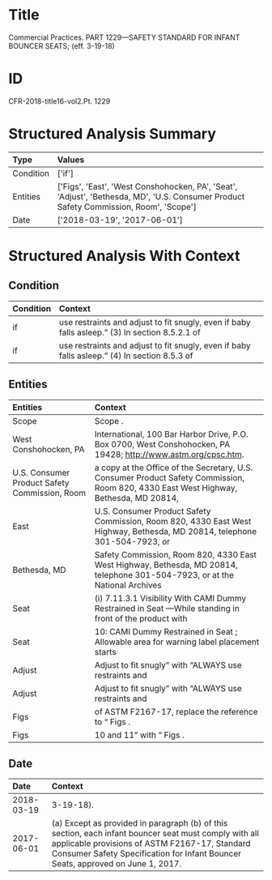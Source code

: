 # Title

 Commercial Practices. PART 1229—SAFETY STANDARD FOR INFANT BOUNCER SEATS; (eff. 3-19-18)


# ID

 CFR-2018-title16-vol2.Pt. 1229


# Structured Analysis Summary

| Type      | Values                                                                                                                                |
|:----------|:--------------------------------------------------------------------------------------------------------------------------------------|
| Condition | ['if']                                                                                                                                |
| Entities  | ['Figs', 'East', 'West Conshohocken, PA', 'Seat', 'Adjust', 'Bethesda, MD', 'U.S. Consumer Product Safety Commission, Room', 'Scope'] |
| Date      | ['2018-03-19', '2017-06-01']                                                                                                          |


# Structured Analysis With Context

 


## Condition

| Condition   | Context                                                                                              |
|:------------|:-----------------------------------------------------------------------------------------------------|
| if          | use restraints and adjust to fit snugly, even if baby falls asleep.&#8221; (3) In section 8.5.2.1 of |
| if          | use restraints and adjust to fit snugly, even if baby falls asleep.&#8221; (4) In section 8.5.3 of   |


## Entities

| Entities                                      | Context                                                                                                                               |
|:----------------------------------------------|:--------------------------------------------------------------------------------------------------------------------------------------|
| Scope                                         | Scope .                                                                                                                               |
| West Conshohocken, PA                         | International, 100 Bar Harbor Drive, P.O. Box 0700, West Conshohocken, PA  19428; http://www.astm.org/cpsc.htm.                       |
| U.S. Consumer Product Safety Commission, Room | a copy at the Office of the Secretary, U.S. Consumer Product Safety Commission, Room 820, 4330 East West Highway, Bethesda, MD 20814, |
| East                                          | U.S. Consumer Product Safety Commission, Room 820, 4330 East West Highway, Bethesda, MD 20814, telephone 301-504-7923, or             |
| Bethesda, MD                                  | Safety Commission, Room 820, 4330 East West Highway, Bethesda, MD 20814, telephone 301-504-7923, or at the National Archives          |
| Seat                                          | (i) 7.11.3.1 Visibility With CAMI Dummy Restrained in Seat &#8212;While standing in front of the product with                         |
| Seat                                          | 10: CAMI Dummy Restrained in  Seat ; Allowable area for warning label placement starts                                                |
| Adjust                                        | Adjust to fit snugly&#8221; with &#8220;ALWAYS use restraints and                                                                     |
| Adjust                                        | Adjust to fit snugly&#8221; with &#8220;ALWAYS use restraints and                                                                     |
| Figs                                          | of ASTM F2167-17, replace the reference to &#8220; Figs .                                                                             |
| Figs                                          | 10 and 11&#8221; with &#8220; Figs .                                                                                                  |


## Date

| Date       | Context                                                                                                                                                                                                                                   |
|:-----------|:------------------------------------------------------------------------------------------------------------------------------------------------------------------------------------------------------------------------------------------|
| 2018-03-19 | 3-19-18).                                                                                                                                                                                                                                 |
| 2017-06-01 | (a) Except as provided in paragraph (b) of this section, each infant bouncer seat must comply with all applicable provisions of ASTM F2167-17, Standard Consumer Safety Specification for Infant Bouncer Seats, approved on June 1, 2017. |


